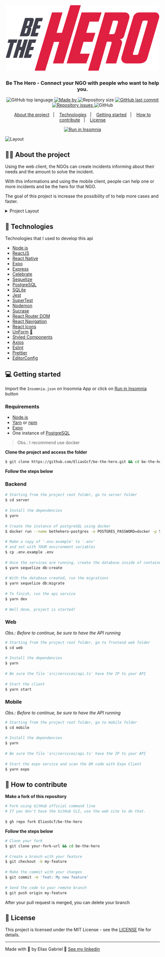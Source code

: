 <h1 align="center">
  <img src=".github/logo.svg" alt="Be The Hero">
</h1>

<h3 align="center">
  Be The Hero - Connect your NGO with people who want to help you.
</h3>
<!-- E02041 -->
<p align="center">
  <img alt="GitHub top language" src="https://img.shields.io/github/languages/top/EliasGcf/be-the-hero?color=%23E02041">

  <a href="https://www.linkedin.com/in/eliasgcf/">
    <img alt="Made by" src="https://img.shields.io/badge/made%20by-elias%20gabriel-%23E02041">
  </a>
  
  <img alt="Repository size" src="https://img.shields.io/github/repo-size/EliasGcf/be-the-hero?color=%23E02041">
  
  <a href="https://github.com/EliasGcf/be-the-hero/commits/master">
    <img alt="GitHub last commit" src="https://img.shields.io/github/last-commit/EliasGcf/be-the-hero?color=%23E02041">
  </a>
  
  <a href="https://github.com/EliasGcf/be-the-hero/issues">
    <img alt="Repository issues" src="https://img.shields.io/github/issues/EliasGcf/be-the-hero?color=%23E02041">
  </a>
  
  <img alt="GitHub" src="https://img.shields.io/github/license/EliasGcf/be-the-hero?color=%23E02041">
</p>

<p align="center">
  <a href="#%EF%B8%8F-projeto">About the project</a>&nbsp;&nbsp;&nbsp;|&nbsp;&nbsp;&nbsp;
  <a href="#-technologies">Technologies</a>&nbsp;&nbsp;&nbsp;|&nbsp;&nbsp;&nbsp;
  <a href="#-getting-started">Getting started</a>&nbsp;&nbsp;&nbsp;|&nbsp;&nbsp;&nbsp;
  <a href="#-how-to-contribute">How to contribute</a>&nbsp;&nbsp;&nbsp;|&nbsp;&nbsp;&nbsp;
  <a href="#-license">License</a>
</p>

<p id="insomniaButton" align="center">
  <a href="https://insomnia.rest/run/?label=Be%20The%20Hero&uri=https%3A%2F%2Fraw.githubusercontent.com%2FEliasGcf%2Fbe-the-hero%2Fmaster%2FInsomnia.json" target="_blank"><img src="https://insomnia.rest/images/run.svg" alt="Run in Insomnia"></a>
</p>

<img alt="Layout" src="https://res.cloudinary.com/eliasgcf/image/upload/v1585345367/be-the-hero/mockup_uf7cxb.png">

## 🦸‍♀️ About the project

<!-- Com essa aplicação, e por meio do front-end web, as ONGs podem informar sobre seus casos, necessidades e o valor necessário para solucionar o problema. -->
Using the web client, the NGOs can create incidents informing about their needs and the amount to solve the incident.

<!-- A partir dessas informações, e por meio do front-end mobile, pessoas comuns, ou seja, toda a sociedade pode contruibir com um determinado caso e ser o herói de dia para aquela ONG. -->
With this informations and using the mobile client, people can help one or more incidents and be the hero for that NGO.

<!-- É visado por meio da interação entre ONG e comunidade: A ampliação da área de atuação da ONG, o aumento da velocidade e eficácia na resolução dos problemas. -->
The goal of this project is increase the possibility of to help more cases and faster.

<details><summary>Project Layout</summary>
  <img alt="Cadastro" src="https://res.cloudinary.com/eliasgcf/image/upload/v1585335838/be-the-hero/Cadastro_g45xr9.png">
  <img alt="Login" src="https://res.cloudinary.com/eliasgcf/image/upload/v1585335849/be-the-hero/Login_bhx9xu.png">
  <img alt="Cadastro de Caso" src="https://res.cloudinary.com/eliasgcf/image/upload/v1585335831/be-the-hero/Cadastrar_novo_caso_edgbbs.png">
  <img alt="Lista de Casos" src="https://res.cloudinary.com/eliasgcf/image/upload/v1585335843/be-the-hero/Lista_iti7gz.png">
  <img alt="Mobile" src="https://res.cloudinary.com/eliasgcf/image/upload/v1585335852/be-the-hero/mobile_loaoyj.png">
</details>

## 🚀 Technologies

Technologies that I used to develop this api

- [Node.js](https://nodejs.org/en/)
- [ReactJS](https://reactjs.org/)
- [React Native](https://reactnative.dev/)
- [Expo](https://expo.io/)
- [Express](https://expressjs.com/pt-br/)
- [Celebrate](https://github.com/arb/celebrate)
- [Sequelize](https://sequelize.org/)
- [PostgreSQL](https://www.postgresql.org/)
- [SQLite](https://www.sqlite.org/)
- [Jest](https://jestjs.io/)
- [SuperTest](https://github.com/visionmedia/supertest)
- [Nodemon](https://nodemon.io/)
- [Sucrase](https://github.com/alangpierce/sucrase)
- [React Router DOM](https://reacttraining.com/react-router/)
- [React Navigation](https://reactnavigation.org/)
- [React Icons](https://react-icons.netlify.com/#/)
- [UnForm](https://unform.dev/) [💜](https://rocketseat.com.br/)
- [Styled Components](https://styled-components.com/)
- [Axios](https://github.com/axios/axios)
- [Eslint](https://eslint.org/)
- [Prettier](https://prettier.io/)
- [EditorConfig](https://editorconfig.org/)

<!-- ## ![Alt LogoRocketseat](.github/logo-rocketseat.svg) Semana OmniStack

A [Semana OmniStack](https://rocketseat.com.br/week/inscricao/11.0) é um evento 100% online e gratuito, onde a [Rocketseat](https://github.com/rocketseat) junto com seu CTO [Diego Fernandes](https://github.com/diego3g) e mais toda a comunidade, desenvolvem uma aplicação completa, desde o banco de dados, back-end, até o front-end web e mobile, tudo isso utilizando a stack JavaScript, ou seja, Node.js no back-end, ReactJS para web e React Native para mobile. -->

## 💻 Getting started

Import the `Insomnia.json` on Insomnia App or click on [Run in Insomnia](#insomniaButton) button

### Requirements

- [Node.js](https://nodejs.org/en/)
- [Yarn](https://classic.yarnpkg.com/) or [npm](https://www.npmjs.com/)
- [Expo](https://expo.io/)
- One instance of [PostgreSQL](https://www.postgresql.org/)

> Obs.: I recommend use docker

**Clone the project and access the folder**

```bash
$ git clone https://github.com/EliasGcf/be-the-hero.git && cd be-the-hero
```

**Follow the steps below**

### Backend

```bash
# Starting from the project root folder, go to server folder
$ cd server

# Install the dependencies
$ yarn

# Create the instance of postgreSQL using docker
$ docker run --name bethehero-postgres -e POSTGRES_PASSWORD=docker -p 5432:5432 -d postgres

# Make a copy of '.env.example' to '.env'
# and set with YOUR environment variables
$ cp .env.example .env

# Once the services are running, create the database inside of container
$ yarn sequelize db:create

# With the database created, run the migrations
$ yarn sequelize db:migrate

# To finish, run the api service
$ yarn dev

# Well done, project is started!
```

### Web

_Obs.: Before to continue, be sure to have the API running_

```bash
# Starting from the project root folder, go to frontend web folder
$ cd web

# Install the dependencies
$ yarn

# Be sure the file 'src/services/api.ts' have the IP to your API

# Start the client
$ yarn start
```

### Mobile

_Obs.: Before to continue, be sure to have the API running_

```bash
# Starting from the project root folder, go to mobile folder
$ cd mobile

# Install the dependencies
$ yarn

# Be sure the file 'src/services/api.ts' have the IP to your API

# Start the expo service and scan the QR code with Expo Client
$ yarn expo
```

## 🤔 How to contribute

**Make a fork of this repository**

```bash
# Fork using GitHub official command line
# If you don't have the GitHub CLI, use the web site to do that.

$ gh repo fork EliasGcf/be-the-hero
```

**Follow the steps below**

```bash
# Clone your fork
$ git clone your-fork-url && cd be-the-hero

# Create a branch with your feature
$ git checkout -b my-feature

# Make the commit with your changes
$ git commit -m 'feat: My new feature'

# Send the code to your remote branch
$ git push origin my-feature
```

After your pull request is merged, you can delete your branch

## 📝 License

This project is licensed under the MIT License - see the [LICENSE](LICENSE) file for details.

---

Made with 💜 by Elias Gabriel 👋 [See my linkedin](https://www.linkedin.com/in/eliasgcf/)

